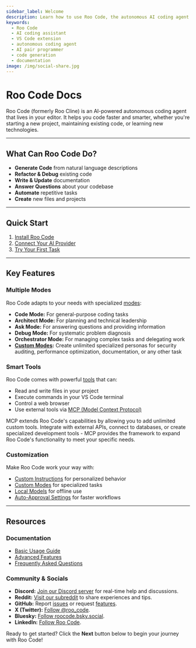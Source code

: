 ```yaml
---
sidebar_label: Welcome
description: Learn how to use Roo Code, the autonomous AI coding agent that helps you code faster and smarter in VS Code. Complete guides, tutorials, and documentation.
keywords:
  - Roo Code
  - AI coding assistant
  - VS Code extension
  - autonomous coding agent
  - AI pair programmer
  - code generation
  - documentation
image: /img/social-share.jpg
---
```


# Roo Code Docs

Roo Code (formerly Roo Cline) is an AI-powered autonomous coding agent that lives in your editor. It helps you code faster and smarter, whether you're starting a new project, maintaining existing code, or learning new technologies.

---

## What Can Roo Code Do?

- **Generate Code** from natural language descriptions
- **Refactor & Debug** existing code
- **Write & Update** documentation
- **Answer Questions** about your codebase
- **Automate** repetitive tasks
- **Create** new files and projects

---

## Quick Start

1. [Install Roo Code](/getting-started/installing)
2. [Connect Your AI Provider](/getting-started/connecting-api-provider)
3. [Try Your First Task](/getting-started/your-first-task)

---

## Key Features

### Multiple Modes
Roo Code adapts to your needs with specialized [modes](/basic-usage/using-modes):
- **Code Mode:** For general-purpose coding tasks
- **Architect Mode:** For planning and technical leadership
- **Ask Mode:** For answering questions and providing information
- **Debug Mode:** For systematic problem diagnosis
- **Orchestrator Mode:** For managing complex tasks and delegating work
- **[Custom Modes](/features/custom-modes):** Create unlimited specialized personas for security auditing, performance optimization, documentation, or any other task

### Smart Tools
Roo Code comes with powerful [tools](/basic-usage/how-tools-work) that can:
- Read and write files in your project
- Execute commands in your VS Code terminal
- Control a web browser
- Use external tools via [MCP (Model Context Protocol)](/features/mcp/overview)

MCP extends Roo Code's capabilities by allowing you to add unlimited custom tools. Integrate with external APIs, connect to databases, or create specialized development tools - MCP provides the framework to expand Roo Code's functionality to meet your specific needs.

### Customization
Make Roo Code work your way with:
- [Custom Instructions](/features/custom-instructions) for personalized behavior
- [Custom Modes](/features/custom-modes) for specialized tasks
- [Local Models](/advanced-usage/local-models) for offline use
- [Auto-Approval Settings](/features/auto-approving-actions) for faster workflows

---

## Resources

### Documentation
- [Basic Usage Guide](/basic-usage/the-chat-interface)
- [Advanced Features](/features/auto-approving-actions)
- [Frequently Asked Questions](/faq)

### Community & Socials
- **Discord:** [Join our Discord server](https://discord.gg/roocode) for real-time help and discussions.
- **Reddit:** [Visit our subreddit](https://www.reddit.com/r/RooCode) to share experiences and tips.
- **GitHub:** Report [issues](https://github.com/RooCodeInc/Roo-Code/issues) or request [features](https://github.com/RooCodeInc/Roo-Code/discussions/categories/feature-requests?discussions_q=is%3Aopen+category%3A%22Feature+Requests%22+sort%3Atop).
- **X (Twitter):** [Follow @roo_code](https://x.com/roo_code).
- **Bluesky:** [Follow roocode.bsky.social](https://bsky.app/profile/roocode.bsky.social).
- **LinkedIn:** [Follow Roo Code](https://www.linkedin.com/company/roo-code).

Ready to get started? Click the **Next** button below to begin your journey with Roo Code!
